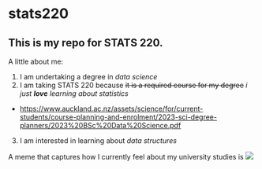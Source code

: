 # stats220

## This is my repo for **STATS 220**. 

A little about me:

1. I am undertaking a degree in _data science_
2. I am taking STATS 220 because ~~it is a required course for my degree~~ _i just **love** learning about statistics_
* https://www.auckland.ac.nz/assets/science/for/current-students/course-planning-and-enrolment/2023-sci-degree-planners/2023%20BSc%20Data%20Science.pdf
3. I am interested in learning about _data structures_

A meme that captures how I currently feel about my university studies is ![](https://c.tenor.com/aMVEvAbTLz8AAAAC/tenor.gif)

